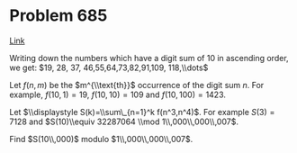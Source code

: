 # Problem 685

[Link](https://projecteuler.net/problem=685)

Writing down the numbers which have a digit sum of 10 in ascending order, we get: $19, 28, 37, 46,55,64,73,82,91,109, 118,\\dots$

Let $f(n,m)$ be the $m^{\\text{th}}$ occurrence of the digit sum $n$. For example, $f(10,1)=19$, $f(10,10)=109$ and $f(10,100)=1423$.

Let $\\displaystyle S(k)=\\sum\_{n=1}^k f(n^3,n^4)$. For example $S(3)=7128$ and $S(10)\\equiv 32287064 \\mod 1\\,000\\,000\\,007$.

Find $S(10\\,000)$ modulo $1\\,000\\,000\\,007$.
